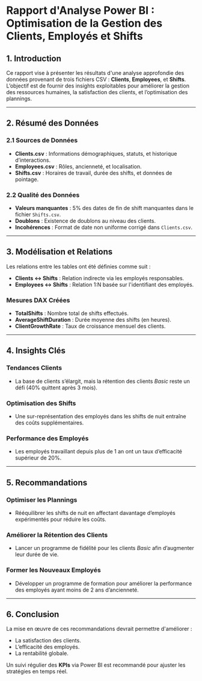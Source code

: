 # Rapport d'Analyse Power BI : Optimisation de la Gestion des Clients, Employés et Shifts

## 1. Introduction
Ce rapport vise à présenter les résultats d'une analyse approfondie des données provenant de trois fichiers CSV : **Clients**, **Employees**, et **Shifts**. L’objectif est de fournir des insights exploitables pour améliorer la gestion des ressources humaines, la satisfaction des clients, et l’optimisation des plannings.

---

## 2. Résumé des Données

### 2.1 Sources de Données
- **Clients.csv** : Informations démographiques, statuts, et historique d’interactions.
- **Employees.csv** : Rôles, ancienneté, et localisation.
- **Shifts.csv** : Horaires de travail, durée des shifts, et données de pointage.

### 2.2 Qualité des Données
- **Valeurs manquantes** : 5% des dates de fin de shift manquantes dans le fichier `Shifts.csv`.
- **Doublons** : Existence de doublons au niveau des clients.
- **Incohérences** : Format de date non uniforme corrigé dans `Clients.csv`.

---

## 3. Modélisation et Relations
Les relations entre les tables ont été définies comme suit :
- **Clients ↔ Shifts** : Relation indirecte via les employés responsables.
- **Employees ↔ Shifts** : Relation 1:N basée sur l'identifiant des employés.

### Mesures DAX Créées
- **TotalShifts** : Nombre total de shifts effectués.
- **AverageShiftDuration** : Durée moyenne des shifts (en heures).
- **ClientGrowthRate** : Taux de croissance mensuel des clients.

---

## 4. Insights Clés

### Tendances Clients
- La base de clients s’élargit, mais la rétention des clients *Basic* reste un défi (40% quittent après 3 mois).

### Optimisation des Shifts
- Une sur-représentation des employés dans les shifts de nuit entraîne des coûts supplémentaires.

### Performance des Employés
- Les employés travaillant depuis plus de 1 an ont un taux d’efficacité supérieur de 20%.

---

## 5. Recommandations

### Optimiser les Plannings
- Rééquilibrer les shifts de nuit en affectant davantage d’employés expérimentés pour réduire les coûts.

### Améliorer la Rétention des Clients
- Lancer un programme de fidélité pour les clients *Basic* afin d’augmenter leur durée de vie.

### Former les Nouveaux Employés
- Développer un programme de formation pour améliorer la performance des employés ayant moins de 2 ans d’ancienneté.

---

## 6. Conclusion
La mise en œuvre de ces recommandations devrait permettre d'améliorer :
- La satisfaction des clients.
- L’efficacité des employés.
- La rentabilité globale.

Un suivi régulier des **KPIs** via Power BI est recommandé pour ajuster les stratégies en temps réel.
